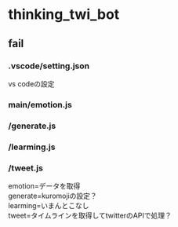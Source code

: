 # thinking_twi_bot

## fail

### .vscode/setting.json

vs codeの設定

### main/emotion.js
### /generate.js
### /learming.js
### /tweet.js

emotion=データを取得
<br>
generate=kuromojiの設定？
<br>
learming=いまんとこなし
<br>
tweet=タイムラインを取得してtwitterのAPIで処理？
<br>



